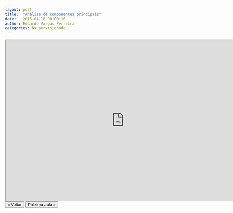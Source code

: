 ```yaml
---
layout: post
title:  "Análise de componentes principais"
date:   2015-04-18 08:00:10
author: Eduardo Vargas Ferreira
categories: Nsupervisionado 
---
```


<center>
<iframe width="760" height="515" src="https://www.youtube.com/embed/E8bPKz8kEXQ?autoplay=0"> </iframe>
</center>


<FORM>
<INPUT Type="BUTTON" align="left" Value="&laquo; Voltar" Onclick="window.location.href='https://eduardoleg.github.io/ML4all/1parte/'">
<INPUT Type="BUTTON" align="left" Value="Próxima aula &raquo;" Onclick="window.location.href='https://eduardoleg.github.io/ML4all/nsupervisionado/2015/04/18/aula11.html'">
</FORM>
